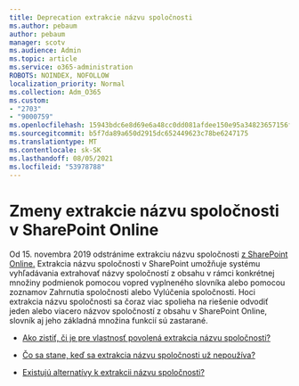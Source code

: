 ```yaml
---
title: Deprecation extrakcie názvu spoločnosti
ms.author: pebaum
author: pebaum
manager: scotv
ms.audience: Admin
ms.topic: article
ms.service: o365-administration
ROBOTS: NOINDEX, NOFOLLOW
localization_priority: Normal
ms.collection: Adm_O365
ms.custom:
- "2703"
- "9000759"
ms.openlocfilehash: 15943bdc6e8d69e6a48cc0dd081afdee150e95a34823657156fd9abe111824d5
ms.sourcegitcommit: b5f7da89a650d2915dc652449623c78be6247175
ms.translationtype: MT
ms.contentlocale: sk-SK
ms.lasthandoff: 08/05/2021
ms.locfileid: "53978788"
---
```

# <a name="changes-to-company-name-extraction-in-sharepoint-online"></a>Zmeny extrakcie názvu spoločnosti v SharePoint Online

Od 15. novembra 2019 odstránime extrakciu názvu spoločnosti [z SharePoint Online.](https://docs.microsoft.com/sharepoint/changes-to-company-name-extraction-in-sharepoint-online) Extrakcia názvu spoločnosti v SharePoint umožňuje systému vyhľadávania extrahovať názvy spoločností z obsahu v rámci konkrétnej množiny podmienok pomocou vopred vyplneného slovníka alebo pomocou zoznamov Zahrnutia spoločnosti alebo Vylúčenia spoločnosti. Hoci extrakcia názvu spoločnosti sa čoraz viac spolieha na riešenie odvodiť jeden alebo viacero názvov spoločností z obsahu v SharePoint Online, slovník aj jeho základná množina funkcií sú zastarané.

- [Ako zistiť, či je pre vlastnosť povolená extrakcia názvu spoločnosti?](https://docs.microsoft.com/sharepoint/changes-to-company-name-extraction-in-sharepoint-online#how-do-i-know-if-company-name-extraction-is-enabled-for-a-property)

- [Čo sa stane, keď sa extrakcia názvu spoločnosti už nepoužíva?](https://docs.microsoft.com/sharepoint/changes-to-company-name-extraction-in-sharepoint-online#what-happens-when-company-name-extraction-is-deprecated) 

- [Existujú alternatívy k extrakcii názvu spoločnosti?](https://docs.microsoft.com/sharepoint/changes-to-company-name-extraction-in-sharepoint-online#are-there-alternatives-to-company-name-extraction) 